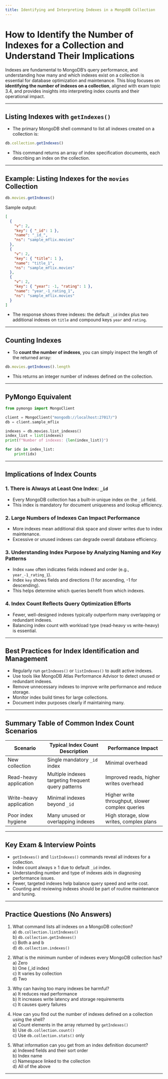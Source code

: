 ```yaml
---
title: Identifying and Interpreting Indexes in a MongoDB Collection
---
```


# How to Identify the Number of Indexes for a Collection and Understand Their Implications

Indexes are fundamental to MongoDB’s query performance, and understanding how many and which indexes exist on a collection is essential for database optimization and maintenance. This blog focuses on **identifying the number of indexes on a collection**, aligned with exam topic 3.4, and provides insights into interpreting index counts and their operational impact.

***

## Listing Indexes with `getIndexes()`

- The primary MongoDB shell command to list all indexes created on a collection is:

```js
db.collection.getIndexes()
```

- This command returns an array of index specification documents, each describing an index on the collection.

***

## Example: Listing Indexes for the `movies` Collection

```js
db.movies.getIndexes()
```

Sample output:

```json
[
  {
    "v": 2,
    "key": { "_id": 1 },
    "name": "_id_",
    "ns": "sample_mflix.movies"
  },
  {
    "v": 2,
    "key": { "title": 1 },
    "name": "title_1",
    "ns": "sample_mflix.movies"
  },
  {
    "v": 2,
    "key": { "year": -1, "rating": 1 },
    "name": "year_-1_rating_1",
    "ns": "sample_mflix.movies"
  }
]
```

- The response shows three indexes: the default `_id` index plus two additional indexes on `title` and compound keys `year` and `rating`.

***

## Counting Indexes

- To **count the number of indexes**, you can simply inspect the length of the returned array:

```js
db.movies.getIndexes().length
```

- This returns an integer number of indexes defined on the collection.

***

## PyMongo Equivalent

```python
from pymongo import MongoClient

client = MongoClient("mongodb://localhost:27017/")
db = client.sample_mflix

indexes = db.movies.list_indexes()
index_list = list(indexes)
print(f"Number of indexes: {len(index_list)}")

for idx in index_list:
    print(idx)
```

***

## Implications of Index Counts

### 1. There is Always at Least One Index: `_id`

- Every MongoDB collection has a built-in unique index on the `_id` field.
- This index is mandatory for document uniqueness and lookup efficiency.

### 2. Large Numbers of Indexes Can Impact Performance

- More indexes mean additional disk space and slower writes due to index maintenance.
- Excessive or unused indexes can degrade overall database efficiency.

### 3. Understanding Index Purpose by Analyzing Naming and Key Patterns

- Index `name` often indicates fields indexed and order (e.g., `year_-1_rating_1`).
- Index `key` shows fields and directions (1 for ascending, -1 for descending).
- This helps determine which queries benefit from which indexes.

### 4. Index Count Reflects Query Optimization Efforts

- Fewer, well-designed indexes typically outperform many overlapping or redundant indexes.
- Balancing index count with workload type (read-heavy vs write-heavy) is essential.

***

## Best Practices for Index Identification and Management

- Regularly run `getIndexes()` or `listIndexes()` to audit active indexes.
- Use tools like MongoDB Atlas Performance Advisor to detect unused or redundant indexes.
- Remove unnecessary indexes to improve write performance and reduce storage.
- Monitor index build times for large collections.
- Document index purposes clearly if maintaining many.

***

## Summary Table of Common Index Count Scenarios

| Scenario                        | Typical Index Count Description                     | Performance Impact                            |
|--------------------------------|---------------------------------------------------|----------------------------------------------|
| New collection                 | Single mandatory `_id` index                       | Minimal overhead                              |
| Read-heavy application         | Multiple indexes targeting frequent query patterns | Improved reads, higher writes overhead       |
| Write-heavy application        | Minimal indexes beyond `_id`                        | Higher write throughput, slower complex queries |
| Poor index hygiene             | Many unused or overlapping indexes                  | High storage, slow writes, complex plans     |

***

## Key Exam & Interview Points

- `getIndexes()` and `listIndexes()` commands reveal all indexes for a collection.
- Index count always ≥ 1 due to default `_id` index.
- Understanding number and type of indexes aids in diagnosing performance issues.
- Fewer, targeted indexes help balance query speed and write cost.
- Counting and reviewing indexes should be part of routine maintenance and tuning.

***

## Practice Questions (No Answers)

1. What command lists all indexes on a MongoDB collection?  
a) `db.collection.listIndexes()`  
b) `db.collection.getIndexes()`  
c) Both a and b  
d) `db.collection.indexes()`

2. What is the minimum number of indexes every MongoDB collection has?  
a) Zero  
b) One (_id index)  
c) It varies by collection  
d) Two

3. Why can having too many indexes be harmful?  
a) It reduces read performance  
b) It increases write latency and storage requirements  
c) It causes query failures  

4. How can you find out the number of indexes defined on a collection using the shell?  
a) Count elements in the array returned by `getIndexes()`  
b) Use `db.collection.count()`  
c) Use `db.collection.stats()` only  

5. What information can you get from an index definition document?  
a) Indexed fields and their sort order  
b) Index name  
c) Namespace linked to the collection  
d) All of the above  

***

